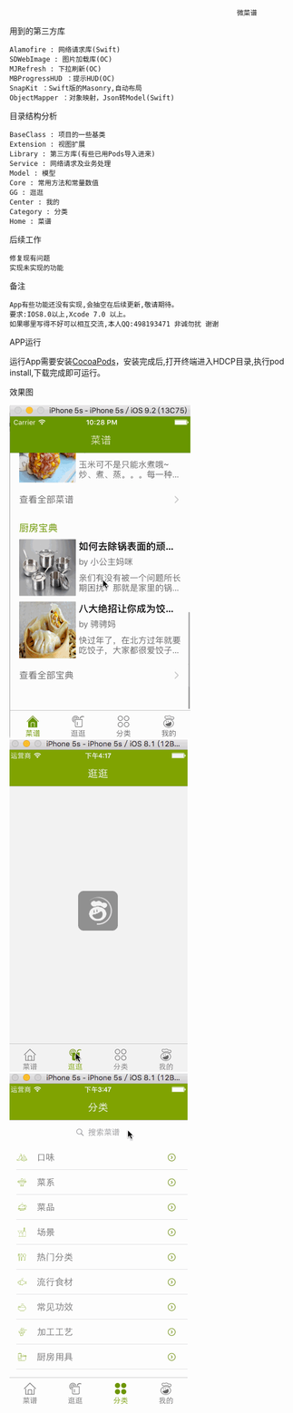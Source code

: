                                                             微菜谱

用到的第三方库

    Alamofire : 网络请求库(Swift)
    SDWebImage : 图片加载库(OC)
    MJRefresh : 下拉刷新(OC)
    MBProgressHUD ：提示HUD(OC)
    SnapKit ：Swift版的Masonry,自动布局
    ObjectMapper ：对象映射，Json转Model(Swift)

目录结构分析

    BaseClass : 项目的一些基类
    Extension : 视图扩展
    Library : 第三方库(有些已用Pods导入进来)
    Service : 网络请求及业务处理
    Model : 模型
    Core : 常用方法和常量数值
    GG : 逛逛
    Center : 我的
    Category : 分类
    Home : 菜谱

后续工作

    修复现有问题
    实现未实现的功能

备注

    App有些功能还没有实现,会抽空在后续更新,敬请期待。
    要求:IOS8.0以上,Xcode 7.0 以上。
    如果哪里写得不好可以相互交流,本人QQ:498193471 非诚勿扰 谢谢 

APP运行

  运行App需要安装[CocoaPods](http://www.cnblogs.com/wayne23/p/3912882.html "CocoaPods安装和使用")，安装完成后,打开终端进入HDCP目录,执行pod install,下载完成即可运行。

效果图

   ![](https://github.com/AlbertXYZ/HDCP/raw/master/Images/CP.gif)  ![](https://github.com/AlbertXYZ/HDCP/raw/master/Images/GG.gif) ![](https://github.com/AlbertXYZ/HDCP/raw/master/Images/FL.gif) 

